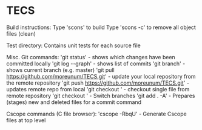 TECS
====

Build instructions:
Type 'scons' to build
Type 'scons -c' to remove all object files (clean)


Test directory:
Contains unit tests for each source file

Misc. Git commands:
'git status' - shows which changes have been committed locally
'git log --graph' - shows list of commits 
'git branch' - shows current branch (e.g. master)
'git pull https://github.com/moreunum/TECS.git' - update your local repository from the remote 		repository
'git push https://github.com/moreunum/TECS.git' - updates remote repo from local
'git checkout <file>' - checkout single file from remote repository
'git checkout <branch>' - Switch branches
'git add . -A' - Prepares (stages) new and deleted files for a commit command 

Cscope commands (C file browser):
'cscope -RbqU' - Generate Cscope files at top level
